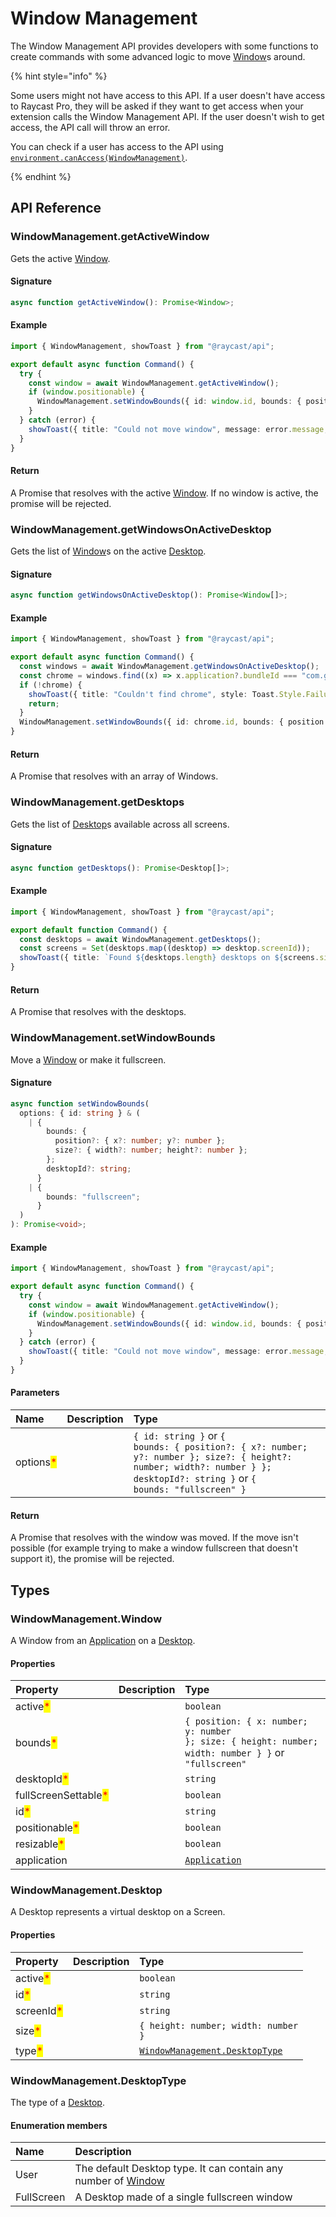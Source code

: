 # Window Management

The Window Management API provides developers with some functions to create commands with some advanced logic to move [Window](#windowmanagement.window)s around.

{% hint style="info" %}

Some users might not have access to this API. If a user doesn't have access to Raycast Pro, they will be asked if they want to get access when your extension calls the Window Management API. If the user doesn't wish to get access, the API call will throw an error.

You can check if a user has access to the API using [`environment.canAccess(WindowManagement)`](./environment.md).

{% endhint %}

## API Reference

### WindowManagement.getActiveWindow

Gets the active [Window](#windowmanagement.window).

#### Signature

```typescript
async function getActiveWindow(): Promise<Window>;
```

#### Example

```typescript
import { WindowManagement, showToast } from "@raycast/api";

export default async function Command() {
  try {
    const window = await WindowManagement.getActiveWindow();
    if (window.positionable) {
      WindowManagement.setWindowBounds({ id: window.id, bounds: { position: { x: 100 } } });
    }
  } catch (error) {
    showToast({ title: "Could not move window", message: error.message, style: Toast.Style.Failure });
  }
}
```

#### Return

A Promise that resolves with the active [Window](#windowmanagement.window). If no window is active, the promise will be rejected.

### WindowManagement.getWindowsOnActiveDesktop

Gets the list of [Window](#windowmanagement.window)s on the active [Desktop](#windowmanagement.desktop).

#### Signature

```typescript
async function getWindowsOnActiveDesktop(): Promise<Window[]>;
```

#### Example

```typescript
import { WindowManagement, showToast } from "@raycast/api";

export default async function Command() {
  const windows = await WindowManagement.getWindowsOnActiveDesktop();
  const chrome = windows.find((x) => x.application?.bundleId === "com.google.Chrome");
  if (!chrome) {
    showToast({ title: "Couldn't find chrome", style: Toast.Style.Failure });
    return;
  }
  WindowManagement.setWindowBounds({ id: chrome.id, bounds: { position: { x: 100 } } });
}
```

#### Return

A Promise that resolves with an array of Windows.

### WindowManagement.getDesktops

Gets the list of [Desktop](#windowmanagement.desktop)s available across all screens.

#### Signature

```typescript
async function getDesktops(): Promise<Desktop[]>;
```

#### Example

```typescript
import { WindowManagement, showToast } from "@raycast/api";

export default function Command() {
  const desktops = await WindowManagement.getDesktops();
  const screens = Set(desktops.map((desktop) => desktop.screenId));
  showToast({ title: `Found ${desktops.length} desktops on ${screens.size} screens.` });
}
```

#### Return

A Promise that resolves with the desktops.

### WindowManagement.setWindowBounds

Move a [Window](#windowmanagement.window) or make it fullscreen.

#### Signature

```typescript
async function setWindowBounds(
  options: { id: string } & (
    | {
        bounds: {
          position?: { x?: number; y?: number };
          size?: { width?: number; height?: number };
        };
        desktopId?: string;
      }
    | {
        bounds: "fullscreen";
      }
  )
): Promise<void>;
```

#### Example

```typescript
import { WindowManagement, showToast } from "@raycast/api";

export default async function Command() {
  try {
    const window = await WindowManagement.getActiveWindow();
    if (window.positionable) {
      WindowManagement.setWindowBounds({ id: window.id, bounds: { position: { x: 100 } } });
    }
  } catch (error) {
    showToast({ title: "Could not move window", message: error.message, style: Toast.Style.Failure });
  }
}
```

#### Parameters

| Name | Description | Type |
| :--- | :--- | :--- |
| options<mark style="color:red;">*</mark> |  | <code>{ id: string }</code> or <code>{ bounds: { position?: { x?: number; y?: number }; size?: { height?: number; width?: number } }; desktopId?: string }</code> or <code>{ bounds: "fullscreen" }</code> |

#### Return

A Promise that resolves with the window was moved. If the move isn't possible (for example trying to make a window fullscreen that doesn't support it), the promise will be rejected.

## Types

### WindowManagement.Window

A Window from an [Application](./utilities.md#application) on a [Desktop](#windowmanagement.desktop).

#### Properties

| Property | Description | Type |
| :--- | :--- | :--- |
| active<mark style="color:red;">*</mark> |  | <code>boolean</code> |
| bounds<mark style="color:red;">*</mark> |  | <code>{ position: { x: number; y: number }; size: { height: number; width: number } }</code> or <code>"fullscreen"</code> |
| desktopId<mark style="color:red;">*</mark> |  | <code>string</code> |
| fullScreenSettable<mark style="color:red;">*</mark> |  | <code>boolean</code> |
| id<mark style="color:red;">*</mark> |  | <code>string</code> |
| positionable<mark style="color:red;">*</mark> |  | <code>boolean</code> |
| resizable<mark style="color:red;">*</mark> |  | <code>boolean</code> |
| application |  | <code>[Application](utilities.md#application)</code> |

### WindowManagement.Desktop

A Desktop represents a virtual desktop on a Screen.

#### Properties

| Property | Description | Type |
| :--- | :--- | :--- |
| active<mark style="color:red;">*</mark> |  | <code>boolean</code> |
| id<mark style="color:red;">*</mark> |  | <code>string</code> |
| screenId<mark style="color:red;">*</mark> |  | <code>string</code> |
| size<mark style="color:red;">*</mark> |  | <code>{ height: number; width: number }</code> |
| type<mark style="color:red;">*</mark> |  | <code>[WindowManagement.DesktopType](window-management.md#windowmanagement.desktoptype)</code> |

### WindowManagement.DesktopType

The type of a [Desktop](#windowmanagement.desktop).

#### Enumeration members

| Name       | Description                                                                               |
| :--------- | :---------------------------------------------------------------------------------------- |
| User       | The default Desktop type. It can contain any number of [Window](#windowmanagement.window) |
| FullScreen | A Desktop made of a single fullscreen window                                              |
